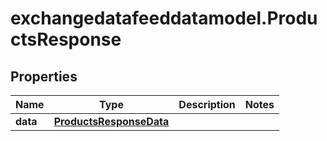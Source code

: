 # exchangedatafeeddatamodel.ProductsResponse

## Properties

Name | Type | Description | Notes
------------ | ------------- | ------------- | -------------
**data** | [**ProductsResponseData**](ProductsResponseData.md) |  | 


